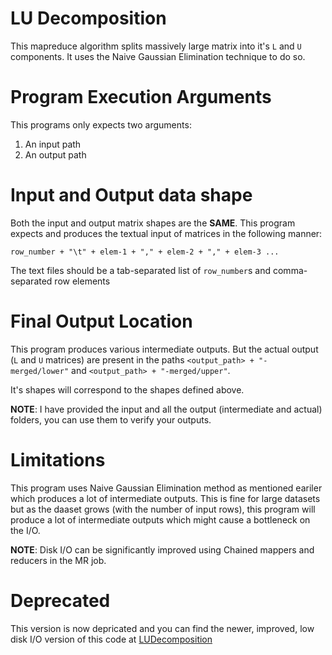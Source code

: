# LU Decomposition

This mapreduce algorithm splits massively large matrix into it's `L` and `U` components. It uses the Naive Gaussian Elimination technique to do so.

# Program Execution Arguments

This programs only expects two arguments:

1. An input path
2. An output path

# Input and Output data shape

Both the input and output matrix shapes are the **SAME**. This program expects and produces the textual input of matrices in the following manner:

`row_number + "\t" + elem-1 + "," + elem-2 + "," + elem-3 ...`

The text files should be a tab-separated list of `row_number`s and comma-separated row elements

# Final Output Location

This program produces various intermediate outputs. But the actual output (`L` and `U` matrices) are present in the paths `<output_path> + "-merged/lower"` and `<output_path> + "-merged/upper"`.

It's shapes will correspond to the shapes defined above.

**NOTE**: I have provided the input and all the output (intermediate and actual) folders, you can use them to verify your outputs.

# Limitations

This program uses Naive Gaussian Elimination method as mentioned eariler which produces a lot of intermediate outputs. This is fine for large datasets but as the daaset grows (with the number of input rows), this program will produce a lot of intermediate outputs which might cause a bottleneck on the I/O.

**NOTE**: Disk I/O can be significantly improved using Chained mappers and reducers in the MR job.

# Deprecated

This version is now depricated and you can find the newer, improved, low disk I/O version of this code at [LUDecomposition](https://github.com/punit-naik/MLHadoop/tree/master/LUDecomposition)
